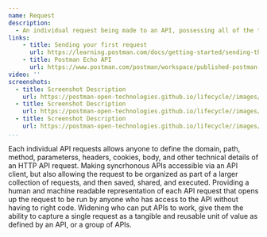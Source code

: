 ```yaml
---
name: Request
description: 
  - An individual request being made to an API, possessing all of the technical details to make the request, including URL, authorization, headers, body, and even scripting to apply business logic before a request is being made to any API.
links:
    - title: Sending your first request
      url: https://learning.postman.com/docs/getting-started/sending-the-first-request/
    - title: Postman Echo API
      url: https://www.postman.com/postman/workspace/published-postman-templates/documentation/631643-f695cab7-6878-eb55-7943-ad88e1ccfd65?ctx=documentation          
video: ''
screenshots:
  - title: Screenshot Description
    url: https://postman-open-technologies.github.io/lifecycle//images/postman-screenshot.png          
  - title: Screenshot Description
    url: https://postman-open-technologies.github.io/lifecycle//images/postman-screenshot.png  
  - title: Screenshot Description
    url: https://postman-open-technologies.github.io/lifecycle//images/postman-screenshot.png   
...
```

Each individual API requests allows anyone to define the domain, path, method, parameterss, headers, cookies, body, and other technical details of an HTTP API request. Making syncrhonous APIs accessible via an API client, but also allowing the request to be organized as part of a larger collection of requests, and then saved, shared, and executed. Providing a human and machine readable representation of each API request that opens up the request to be run by anyone who has access to the API without having to right code. Widening who can put APIs to work, give them the ability to capture a single request as a tangible and reusable unit of value as defined by an API, or a group of APIs.